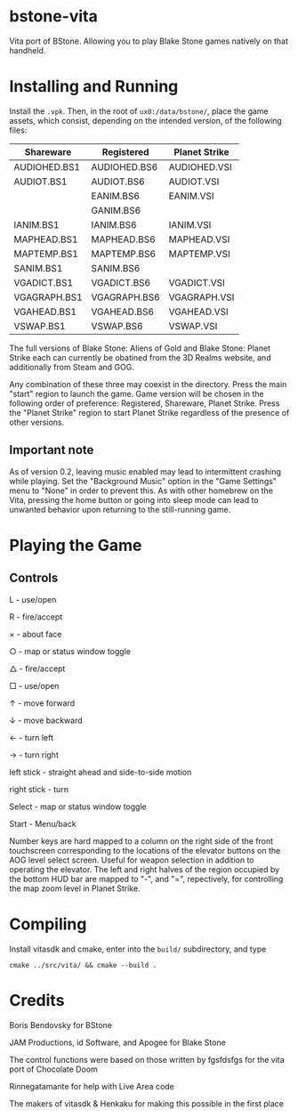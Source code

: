 bstone-vita
===========

Vita port of BStone. Allowing you to play Blake Stone games natively on that handheld.

Installing and Running
======================

Install the `.vpk`.
Then, in the root of `ux0:/data/bstone/`, place the game assets, which consist, depending on the intended version, of the following files:

| Shareware    | Registered   | Planet Strike |
|--------------|--------------|---------------|
| AUDIOHED.BS1 | AUDIOHED.BS6 | AUDIOHED.VSI  |
| AUDIOT.BS1   | AUDIOT.BS6   | AUDIOT.VSI    | 
|              | EANIM.BS6    | EANIM.VSI     |
|              | GANIM.BS6    |               |
| IANIM.BS1    | IANIM.BS6    | IANIM.VSI     |
| MAPHEAD.BS1  | MAPHEAD.BS6  | MAPHEAD.VSI   |
| MAPTEMP.BS1  | MAPTEMP.BS6  | MAPTEMP.VSI   |
| SANIM.BS1    | SANIM.BS6    |               |
| VGADICT.BS1  | VGADICT.BS6  | VGADICT.VSI   |
| VGAGRAPH.BS1 | VGAGRAPH.BS6 | VGAGRAPH.VSI  |
| VGAHEAD.BS1  | VGAHEAD.BS6  | VGAHEAD.VSI   |
| VSWAP.BS1    | VSWAP.BS6    | VSWAP.VSI     |

The full versions of Blake Stone: Aliens of Gold and Blake Stone: Planet Strike each can currently be obatined from the 3D Realms website, and additionally from Steam and GOG.

Any combination of these three may coexist in the directory. Press the main "start" region to launch the game. Game version will be chosen in the following order of preference: Registered, Shareware, Planet Strike. Press the "Planet Strike" region to start Planet Strike regardless of the presence of other versions.

## Important note
As of version 0.2, leaving music enabled may lead to intermittent crashing while playing. Set the "Background Music" option in the "Game Settings" menu to "None" in order to prevent this. As with other homebrew on the Vita, pressing the home button or going into sleep mode can lead to unwanted behavior upon returning to the still-running game.

Playing the Game
================

## Controls

L - use/open

R - fire/accept

× - about face

○ - map or status window toggle

△ - fire/accept

□ - use/open

↑ - move forward

↓ - move backward

← - turn left

→ - turn right

left stick - straight ahead and side-to-side motion

right stick - turn

Select - map or status window toggle

Start - Menu/back

Number keys are hard mapped to a column on the right side of the front touchscreen corresponding to the locations of the elevator buttons on the AOG level select screen. Useful for weapon selection in addition to operating the elevator. The left and right halves of the region occupied by the bottom HUD bar are mapped to "-", and "=", repectively, for controlling the map zoom level in Planet Strike.

Compiling
=========

Install vitasdk and cmake, enter into the `build/` subdirectory, and type

```
cmake ../src/vita/ && cmake --build .
```

Credits
=======

Boris Bendovsky for BStone

JAM Productions, id Software, and Apogee for Blake Stone

The control functions were based on those written by fgsfdsfgs for the vita port of Chocolate Doom

Rinnegatamante for help with Live Area code

The makers of vitasdk & Henkaku for making this possible in the first place
